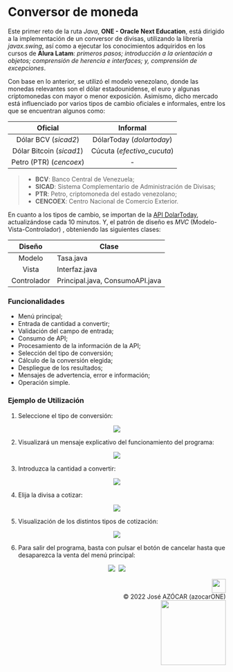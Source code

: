 # Conversor de moneda

Este primer reto de la ruta *Java*, **ONE - Oracle Next Education**, está dirigido a la implementación de un conversor de divisas, utilizando la librería *javax.swing*, así como a ejecutar los conocimientos adquiridos en los cursos de **Alura Latam**: *primeros pasos; introducción a la orientación a objetos; comprensión de herencia e interfaces; y, comprensión de excepciones*.

Con base en lo anterior, se utilizó el modelo venezolano, donde las monedas relevantes son el dólar estadounidense, el euro y algunas criptomonedas con mayor o menor exposición. Asimismo, dicho mercado está influenciado por varios tipos de cambio oficiales e informales, entre los que se encuentran algunos como:

| Oficial | Informal |
| :-----: | :------: |
| Dólar BCV  (*sicad2*) | DólarToday (*dolartoday*) |
| Dólar Bitcoin (*sicad1*) | Cúcuta (*efectivo_cucuta*) |
| Petro (PTR) (*cencoex*) | - |

> - **BCV**: Banco Central de Venezuela;
> - **SICAD**: Sistema Complementario de Administración de Divisas;
> - **PTR**: Petro, criptomoneda del estado venezolano;
> - **CENCOEX**: Centro Nacional de Comercio Exterior.

En cuanto a los tipos de cambio, se importan de la [API DolarToday](https://s3.amazonaws.com/dolartoday/data.json), actualizándose cada 10 minutos. Y, el patrón de diseño es *MVC* (Modelo-Vista-Controlador) , obteniendo las siguientes clases:

| Diseño | Clase |
| :----: | ----- |
| Modelo | Tasa.java |
| Vista | Interfaz.java |
| Controlador | Principal.java, ConsumoAPI.java |

### Funcionalidades

- Menú principal;
- Entrada de cantidad a convertir;
- Validación del campo de entrada;
- Consumo de API;
- Procesamiento de la información de la API; 
- Selección del tipo de conversión;
- Cálculo de la conversión elegida;
- Despliegue de los resultados;
- Mensajes de advertencia, error e información;
- Operación simple.

### Ejemplo de Utilización

1. Seleccione el tipo de conversión:

<p align="center">
    <kbd>
        <img src="/img/01.png">
    </kbd>
</p>

2. Visualizará un mensaje explicativo del funcionamiento del programa:

<p align="center">
    <kbd>
        <img src="/img/02.png">
    </kbd>
</p>

3. Introduzca la cantidad a convertir:

<p align="center">
    <kbd>
        <img src="/img/03.png">
    </kbd>
</p>

4. Elija la divisa a cotizar:

<p align="center">
    <kbd>
        <img src="/img/04.png">
    </kbd>
</p>

5. Visualización de los distintos tipos de cotización:

<p align="center">
    <kbd>
        <img src="/img/05.png">
    </kbd>
</p>

6. Para salir del programa, basta con pulsar el botón de cancelar hasta que desaparezca la venta del menú principal:

<p align="center">
    <kbd>
        <img src="/img/06.png">
    </kbd>
    <kbd>
        <img src="/img/07.png">
    </kbd>
</p>

<p align="right">
    <img width="32" heigth="32" src="/img/azocarone.svg"><br>
    <span>© 2022 José AZÓCAR (azocarONE)</span><br>
    <img width="150" heigth="32" src="/img/logo_oracleAlura-es.svg">
</p>

